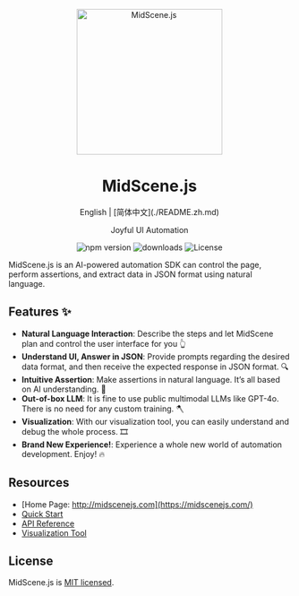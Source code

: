 <p align="center">
  <img alt="MidScene.js"  width="260" src="https://github.com/user-attachments/assets/bff5e76f-ea5c-42b7-bd12-0143a04671cf">
</p>


<h1 align="center">MidScene.js</h1>
<div align="center">
English | [简体中文](./README.zh.md)
</div>

<p align="center">
  Joyful UI Automation
</p>

<p align="center">
  <img src="https://img.shields.io/npm/v/@midscene/web?style=flat-square&color=00a8f0" alt="npm version" />
  <img src="https://img.shields.io/npm/dm/@midscene/web.svg?style=flat-square&color=00a8f0" alt="downloads" />
  <img src="https://img.shields.io/badge/License-MIT-blue.svg?style=flat-square&color=00a8f0" alt="License" />
</p>

MidScene.js is an AI-powered automation SDK can control the page, perform assertions, and extract data in JSON format using natural language.

## Features ✨

- **Natural Language Interaction**: Describe the steps and let MidScene plan and control the user interface for you 👆
- **Understand UI, Answer in JSON**: Provide prompts regarding the desired data format, and then receive the expected response in JSON format. 🔍
- **Intuitive Assertion**: Make assertions in natural language. It’s all based on AI understanding. 🤔
- **Out-of-box LLM**: It is fine to use public multimodal LLMs like GPT-4o. There is no need for any custom training. 🪓
- **Visualization**: With our visualization tool, you can easily understand and debug the whole process. 🎞️
- **Brand New Experience!**: Experience a whole new world of automation development. Enjoy! 🔥

## Resources

* [Home Page: http://midscenejs.com](https://midscenejs.com/)
* [Quick Start](https://midscenejs.com/docs/getting-started/quick-start.html)
* [API Reference](https://midscenejs.com/docs/usage/API.html)
* [Visualization Tool](https://midscenejs.com/visualization/index.html)

## License

MidScene.js is [MIT licensed](https://github.com/web-infra-dev/midscene/blob/main/LICENSE).

